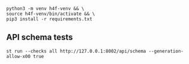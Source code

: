 
```shell
python3 -m venv h4f-venv && \
source h4f-venv/bin/activate && \
pip3 install -r requirements.txt
````

## API schema tests

```shell
st run --checks all http://127.0.0.1:8002/api/schema --generation-allow-x00 true
```

